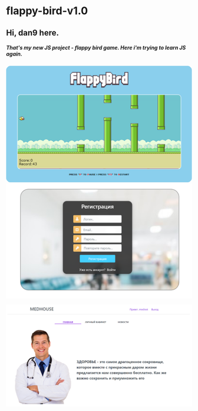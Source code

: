 # flappy-bird-v1.0
Hi, dan9 here.
-----------------------------------
##### That's my new JS project - flappy bird game. Here i'm trying to learn JS again.

![Иллюстрация к проекту](https://github.com/chackydude/flappy-bird/raw/master/example.png)
![Иллюстрация к проекту](https://github.com/chackydude/flappy-bird/raw/master/register.png)

![Иллюстрация к проекту](https://github.com/chackydude/flappy-bird/raw/master/index.png)
